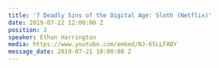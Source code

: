 ```yaml
---
title: '7 Deadly Sins of the Digital Age: Sloth (Netflix)'
date: 2019-07-22 12:00:00 Z
position: 2
speaker: Ethan Harrington
media: https://www.youtube.com/embed/NJ-65LLFABY
message_date: 2019-07-21 10:00:00 Z
---
```


